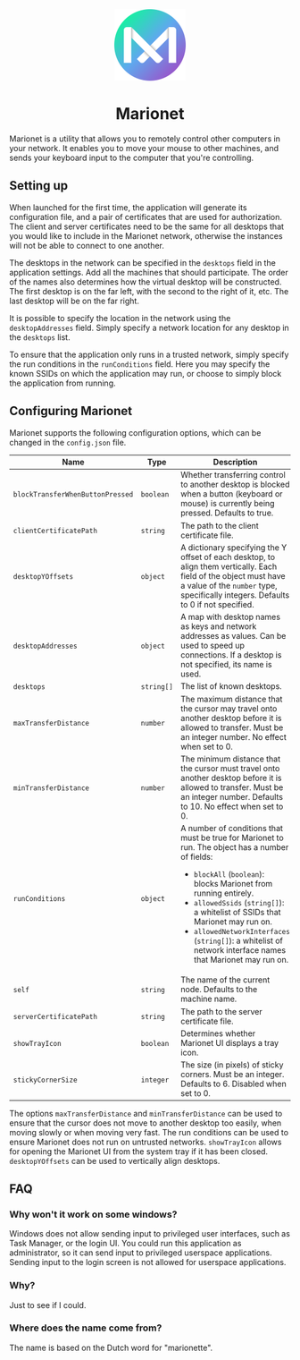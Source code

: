 <div align="center">
    <img width="128" height="128" src="art/logo.png">
    <h1>Marionet</h1>
</div>

Marionet is a utility that allows you to remotely control other computers in your network. It enables you to move your mouse to other machines, and sends your keyboard input to the computer that you're controlling.

## Setting up

When launched for the first time, the application will generate its configuration file, and a pair of certificates that are used for authorization. The client and server certificates need to be the same for all desktops that you would like to include in the Marionet network, otherwise the instances will not be able to connect to one another.

The desktops in the network can be specified in the `desktops` field in the application settings. Add all the machines that should participate. The order of the names also determines how the virtual desktop will be constructed. The first desktop is on the far left, with the second to the right of it, etc. The last desktop will be on the far right.

It is possible to specify the location in the network using the `desktopAddresses` field. Simply specify a network location for any desktop in the `desktops` list.

To ensure that the application only runs in a trusted network, simply specify the run conditions in the `runConditions` field. Here you may specify the known SSIDs on which the application may run, or choose to simply block the application from running.

## Configuring Marionet

Marionet supports the following configuration options, which can be changed in the `config.json` file.

| Name | Type | Description |
|---|---|---|
| `blockTransferWhenButtonPressed` | `boolean` | Whether transferring control to another desktop is blocked when a button (keyboard or mouse) is currently being pressed. Defaults to true. |
| `clientCertificatePath` | `string` | The path to the client certificate file. |
| `desktopYOffsets` | `object` | A dictionary specifying the Y offset of each desktop, to align them vertically. Each field of the object must have a value of the `number` type, specifically integers. Defaults to 0 if not specified. |
| `desktopAddresses` | `object` | A map with desktop names as keys and network addresses as values. Can be used to speed up connections. If a desktop is not specified, its name is used. |
| `desktops` | `string[]` | The list of known desktops. |
| `maxTransferDistance` | `number` | The maximum distance that the cursor may travel onto another desktop before it is allowed to transfer. Must be an integer number. No effect when set to 0. |
| `minTransferDistance` | `number` | The minimum distance that the cursor must travel onto another desktop before it is allowed to transfer. Must be an integer number. Defaults to 10. No effect when set to 0. |
| `runConditions` | `object` | A number of conditions that must be true for Marionet to run. The object has a number of fields: <ul><li>`blockAll` (`boolean`): blocks Marionet from running entirely.</li><li>`allowedSsids` (`string[]`): a whitelist of SSIDs that Marionet may run on.</li><li>`allowedNetworkInterfaces` (`string[]`): a whitelist of network interface names that Marionet may run on.</li></ul> |
| `self` | `string` | The name of the current node. Defaults to the machine name. |
| `serverCertificatePath` | `string` | The path to the server certificate file. |
| `showTrayIcon` | `boolean` | Determines whether Marionet UI displays a tray icon. |
| `stickyCornerSize` | `integer` | The size (in pixels) of sticky corners. Must be an integer. Defaults to 6. Disabled when set to 0. |

The options `maxTransferDistance` and `minTransferDistance` can be used to ensure that the cursor does not move to another desktop too easily, when moving slowly or when moving very fast. The run conditions can be used to ensure Marionet does not run on untrusted networks. `showTrayIcon` allows for opening the Marionet UI from the system tray if it has been closed. `desktopYOffsets` can be used to vertically align desktops.

## FAQ

### Why won't it work on some windows?

Windows does not allow sending input to privileged user interfaces, such as Task Manager, or the login UI. You could run this application as administrator, so it can send input to privileged userspace applications. Sending input to the login screen is not allowed for userspace applications.

### Why?

Just to see if I could.

### Where does the name come from?

The name is based on the Dutch word for "marionette".
